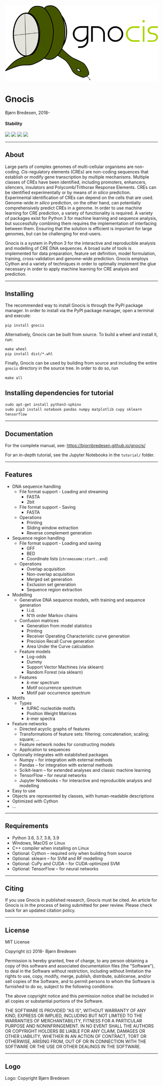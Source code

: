 
![Gnocis](https://github.com/bjornbredesen/gnocis/blob/e6098dc9333f198d1d8d071e7ff4f7eede5a66bf/markdown/gnocis.png "")

# Gnocis
Bjørn Bredesen, 2018-

#### Stability

![](https://github.com/bjornbredesen/gnocis/workflows/Tests%20(Linux,%20single%20version%20of%20Python)/badge.svg)
![](https://github.com/bjornbredesen/gnocis/workflows/Tests%20(Windows,%20single%20version%20of%20Python)/badge.svg)
![](https://github.com/bjornbredesen/gnocis/workflows/Tests%20(MacOS,%20single%20version%20of%20Python)/badge.svg)
![](https://github.com/bjornbredesen/gnocis/workflows/Publish%20to%20PyPI/badge.svg)


----------------------------------------------------------------------

## About

Large parts of complex genomes of multi-cellular organisms are non-coding. *Cis*-regulatory elements (CREs) are non-coding sequences that establish or modify gene transcription by multiple mechanisms. Multiple classes of CREs have been identified, including promoters, enhancers, silencers, insulators and Polycomb/Trithorax Response Elements. CREs can be identified experimentally or by means of *in silico* prediction. Experimental identification of CREs can depend on the cells that are used. Genome-wide *in silico* prediction, on the other hand, can potentially comprehensively predict CREs in a genome. In order to use machine learning for CRE prediction, a variety of functionality is required. A variety of packages exist for Python 3 for machine learning and sequence analysis, but successfully combining them requires the implementation of interfacing between them. Ensuring that the solution is efficient is important for large genomes, but can be challenging for end-users.

Gnocis is a system in Python 3 for the interactive and reproducible analysis and modelling of CRE DNA sequences. A broad suite of tools is implemented for data preparation, feature set definition, model formulation, training, cross-validation and genome-wide prediction. Gnocis employs Cython and a variety of techniques in order to optimally implement the glue necessary in order to apply machine learning for CRE analysis and prediction.


----------------------------------------------------------------------

## Installing

The recommended way to install Gnocis is through the PyPI package manager. In order to install via the PyPI package manager, open a terminal and execute:

`pip install gnocis`


Alternatively, Gnocis can be built from source. To build a wheel and install it, run:

```
make wheel
pip install dist/*.whl
```

Finally, Gnocis can be used by building from source and including the entire `gnocis` directory in the source tree. In order to do so, run

`make all`


## Installing dependencies for tutorial

```
sudo apt-get install python3-sphinx
sudo pip3 install notebook pandas numpy matplotlib cupy sklearn tensorflow
```


----------------------------------------------------------------------

## Documentation

For the complete manual, see: https://bjornbredesen.github.io/gnocis/

For an in-depth tutorial, see the Jupyter Notebooks in the `tutorial/` folder.


----------------------------------------------------------------------

## Features

 * DNA sequence handling
     * File format support - Loading and streaming
        - FASTA
        - 2bit
     * File format support - Saving
        - FASTA
     * Operations
        - Printing
        - Sliding window extraction
        - Reverse complement generation
 * Sequence region handling
     * File format support - Loading and saving
        - GFF
        - BED
        - Coordinate lists (`chromosome:start..end`)
     * Operations
        - Overlap acquisition
        - Non-overlap acquisition
        - Merged set generation
        - Exclusion set generation
        - Sequence region extraction
 * Modelling
     * Generative DNA sequence models, with training and sequence generation
        - I.i.d.
        - N'th order Markov chains
     * Confusion matrices
        - Generation from model statistics
        - Printing
        - Receiver Operating Characteristic curve generation
        - Precision Recall Curve generation
        - Area Under the Curve calculation
     * Feature models
        - Log-odds
        - Dummy
        - Support Vector Machines (via sklearn)
        - Random Forest (via sklearn)
     * Features
        - *k*-mer spectrum
        - Motif occurrence spectrum
        - Motif pair occurrence spectrum
 * Motifs
     * Types
        - IUPAC nucleotide motifs
        - Position Weight Matrices
        - *k*-mer spectra
 * Feature networks
    * Directed acyclic graphs of features
    * Transformations of feature sets: filtering; concatenation; scaling; square; ...
    * Feature network nodes for constructing models
    * Application to sequences
 * Optionally integrates with established packages
    * Numpy – for integration with external methods
    * Pandas – for integration with external methods
    * Scikit-learn – for extended analyses and classic machine learning
    * TensorFlow – for neural networks
    * Jupyter Notebooks – for interactive and reproducible analysis and modelling
 * Easy to use
 * Objects are represented by classes, with human-readable descriptions
 * Optimized with Cython
 * ...


-------------------------------------------------

## Requirements

 * Python 3.6, 3.7, 3.8, 3.9
 * Windows, MacOS or Linux
 * C++ compiler when installing on Linux
 * Optional: Cython – required only when building from source
 * Optional: sklearn – for SVM and RF modelling
 * Optional: CuPy and CUDA – for CUDA-optimized SVM
 * Optional: TensorFlow – for neural networks


-------------------------------------------------

## Citing
If you use Gnocis in published research, Gnocis must be cited. An article for Gnocis is in the process of being submitted for peer review. Please check back for an updated citation policy.


----------------------------------------------------------------------

## License

MIT License

Copyright (c) 2018- Bjørn Bredesen

Permission is hereby granted, free of charge, to any person obtaining a copy
of this software and associated documentation files (the "Software"), to deal
in the Software without restriction, including without limitation the rights
to use, copy, modify, merge, publish, distribute, sublicense, and/or sell
copies of the Software, and to permit persons to whom the Software is
furnished to do so, subject to the following conditions:

The above copyright notice and this permission notice shall be included in all
copies or substantial portions of the Software.

THE SOFTWARE IS PROVIDED "AS IS", WITHOUT WARRANTY OF ANY KIND, EXPRESS OR
IMPLIED, INCLUDING BUT NOT LIMITED TO THE WARRANTIES OF MERCHANTABILITY,
FITNESS FOR A PARTICULAR PURPOSE AND NONINFRINGEMENT. IN NO EVENT SHALL THE
AUTHORS OR COPYRIGHT HOLDERS BE LIABLE FOR ANY CLAIM, DAMAGES OR OTHER
LIABILITY, WHETHER IN AN ACTION OF CONTRACT, TORT OR OTHERWISE, ARISING FROM,
OUT OF OR IN CONNECTION WITH THE SOFTWARE OR THE USE OR OTHER DEALINGS IN THE
SOFTWARE.

----------------------------------------------------------------------

## Logo

Logo: Copyright Bjørn Bredesen



